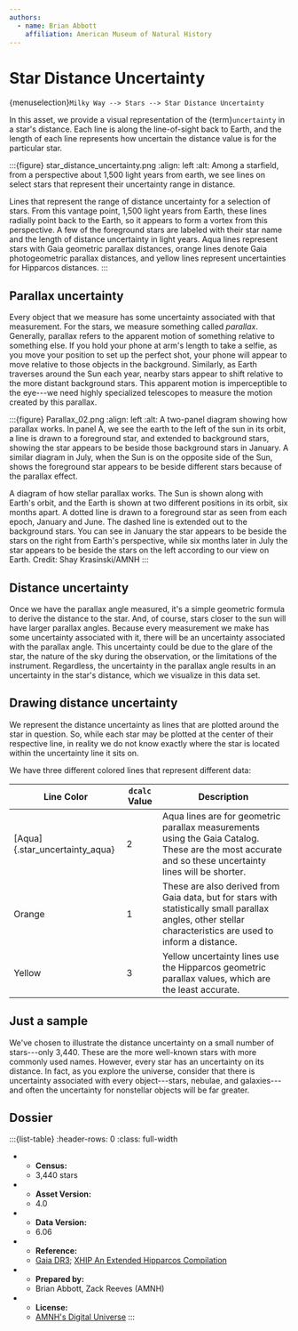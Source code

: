 ```yaml
---
authors:
  - name: Brian Abbott
    affiliation: American Museum of Natural History
---
```



# Star Distance Uncertainty


{menuselection}`Milky Way --> Stars --> Star Distance Uncertainty`


In this asset, we provide a visual representation of the {term}`uncertainty` in a star's distance. Each line is along the line-of-sight back to Earth, and the length of each line represents how uncertain the distance value is for the particular star.



:::{figure} star_distance_uncertainty.png
:align: left
:alt: Among a starfield, from a perspective about 1,500 light years from earth, we see lines on select stars that represent their uncertainty range in distance. 

Lines that represent the range of distance uncertainty for a selection of stars. From this vantage point, 1,500 light years from Earth, these lines radially point back to the Earth, so it appears to form a vortex from this perspective. A few of the foreground stars are labeled with their star name and the length of distance uncertainty in light years. Aqua lines represent stars with Gaia geometric parallax distances, orange lines denote Gaia photogeometric parallax distances, and yellow lines represent uncertainties for Hipparcos distances.
:::



## Parallax uncertainty

Every object that we measure has some uncertainty associated with that measurement. For the stars, we measure something called *parallax*. Generally, parallax refers to the apparent motion of something relative to something else. If you hold your phone at arm's length to take a selfie, as you move your position to set up the perfect shot, your phone will appear to move relative to those objects in the background. Similarly, as Earth traverses around the Sun each year, nearby stars appear to shift relative to the more distant background stars. This apparent motion is imperceptible to the eye---we need highly specialized telescopes to measure the motion created by this parallax.

:::{figure} Parallax_02.png
:align: left
:alt: A two-panel diagram showing how parallax works. In panel A, we see the earth to the left of the sun in its orbit, a line is drawn to a foreground star, and extended to background stars, showing the star appears to be beside those background stars in January. A similar diagram in July, when the Sun is on the opposite side of the Sun, shows the foreground star appears to be beside different stars because of the parallax effect.

A diagram of how stellar parallax works. The Sun is shown along with Earth's orbit, and the Earth is shown at two different positions in its orbit, six months apart. A dotted line is drawn to a foreground star as seen from each epoch, January and June. The dashed line is extended out to the background stars. You can see in January the star appears to be beside the stars on the right from Earth's perspective, while six months later in July the star appears to be beside the stars on the left according to our view on Earth. Credit: Shay Krasinski/AMNH
:::



## Distance uncertainty

Once we have the parallax angle measured, it's a simple geometric formula to derive the distance to the star. And, of course, stars closer to the sun will have larger parallax angles. Because every measurement we make has some uncertainty associated with it, there will be an uncertainty associated with the parallax angle. This uncertainty could be due to the glare of the star, the nature of the sky during the observation, or the limitations of the instrument. Regardless, the uncertainty in the parallax angle results in an uncertainty in the star's distance, which we visualize in this data set.



## Drawing distance uncertainty

We represent the distance uncertainty as lines that are plotted around the star in question. So, while each star may be plotted at the center of their respective line, in reality we do not know exactly where the star is located within the uncertainty line it sits on.

We have three different colored lines that represent different data:

| Line Color | `dcalc` Value | Description |
| ---------- | ------------------ | ----------- |
| [Aqua]{.star_uncertainty_aqua}       | 2                  | Aqua lines are for geometric parallax measurements using the Gaia Catalog. These are the most accurate and so these uncertainty lines will be shorter. |
| Orange     | 1                  | These are also derived from Gaia data, but for stars with statistically small parallax angles, other stellar characteristics are used to inform a distance. |
| Yellow     | 3                  | Yellow uncertainty lines use the Hipparcos geometric parallax values, which are the least accurate. |


## Just a sample

We've chosen to illustrate the distance uncertainty on a small number of stars---only 3,440. These are the more well-known stars with more commonly used names. However, every star has an uncertainty on its distance. In fact, as you explore the universe, consider that there is uncertainty associated with every object---stars, nebulae, and galaxies---and often the uncertainty for nonstellar objects will be far greater. 




## Dossier
:::{list-table}
:header-rows: 0
:class: full-width

* - **Census:**
  - 3,440 stars
* - **Asset Version:**
  - 4.0
* - **Data Version:**
  - 6.06
* - **Reference:**
  - [Gaia DR3](https://doi.org/10.5270/esa-qa4lep3); [XHIP An Extended Hipparcos Compilation](https://ui.adsabs.harvard.edu/link_gateway/2012AstL...38..331A/doi:10.48550/arXiv.1108.4971)
* - **Prepared by:**
  - Brian Abbott, Zack Reeves (AMNH)
* - **License:**
  - [AMNH's Digital Universe](../../../licenses/digital-universe-license.md)
:::